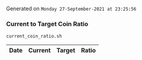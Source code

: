 Generated on `Monday 27-September-2021 at 23:25:56`

### Current to Target Coin Ratio
`current_coin_ratio.sh`

Date|Current|Target|Ratio
---|---|---|---
